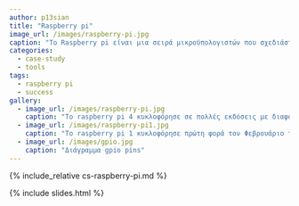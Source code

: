 ```yaml
---
author: p13sian
title: "Raspberry pi"
image_url: /images/raspberry-pi.jpg
caption: "Το Raspberry pi είναι μια σειρά μικροϋπολογιστών που σχεδιάστηκε στο Ηνωμένο Βασίλειο από το Raspberry pi Foundation για να βοηθήσει στην εκμάθηση προγραμματισμού και γενικά της επιστήμης των υπολογιστών σε μαθητές σχολείων και σε αναπτυσσόμενες χώρες"
categories:
  - case-study
  - tools
tags:
  - raspberry pi
  - success
gallery:
  - image_url: /images/raspberry-pi.jpg
    caption: "Το raspberry pi 4 κυκλοφόρησε σε πολλές εκδόσεις με διαφορετικό μέγεθος μνήμης ram. To τελευτείο μοντέλο φτάνει τα 8gb"
  - image_url: /images/raspberry-pi1.jpg
    caption: "To raspberry pi 1 κυκλοφόρησε πρώτη φορά τον Φεβρουάριο του 2012"
  - image_url: /images/gpio.jpg
    caption: "Διάγραμμα gpio pins"
---
```


{% include_relative cs-raspberry-pi.md %}

{% include slides.html %}
